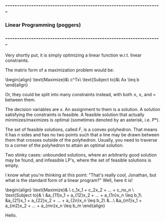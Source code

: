 ### ------------------------------------------------------------------
###                    Linear Programming (poggers) 		
### ------------------------------------------------------------------

Very shortly put, it is simply optimizing a linear function w.r.t. linear constraints.

The matrix form of a maximization problem would be:

\begin{align}
	\text{Maximize}&\ c^Tx\\
	\text{Subject to}&\ Ax \leq b
\end{align}

Or, they could be split into many constraints instead, with both $\leq$, $\geq$, and $=$ between
them.

The decision variables are $x$. An assignment to them is a solution. A solution satisfying the
constraints is feasible. A feasible solution that actually minimizes/maximizes is optimal (sometimes
denoted by an asterisk, i.e. $P*$).

The set of feasible solutions, called $F$, is a convex polyhedron. That means it has $n$ sides and
has no two points such that a line may be drawn between them that crosses outside of the polyhedron.
Usually, you need to traverse to a corner of the polyhedron to attain an optimal solution.

Two stinky cases: unbounded solutions, where an arbitrarily good solution may be found, and
infeasible LP's, where the set of feasible solutions is empty.

I know what you're thinking at this point: "That's really cool, Jonathan, but what is the standard
form of a linear program?" Well, here it is!

\begin{align}
	\text{Maximize}& \ c_1x_1 + c_2x_2 + ... + c_nx_n \\
	\text{Subject to}& \\
		&a_{11}x_1 + a_{12}x_2 + ... + a_{1n}x_n \leq b_1\\
		&a_{21}x_1 + a_{22}x_2 + ... + a_{2n}x_n \leq b_2\\
		&...\\
		&a_{m1}x_1 + a_{m2}x_2 + ... + a_{mn}x_n \leq b_m
\end{align}

Hello.
